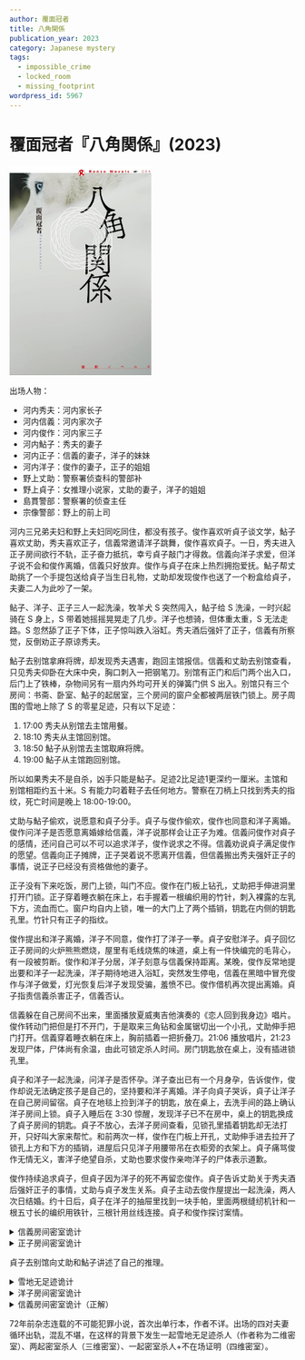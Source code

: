 ```yaml
---
author: 覆面冠者
title: 八角関係
publication_year: 2023
category: Japanese mystery
tags:
  - impossible_crime
  - locked_room
  - missing_footprint
wordpress_id: 5967
---
```


# 覆面冠者『八角関係』(2023)

<img src=images/2023_cover.jpg width=250/>

出场人物：
<ul>
<li>河内秀夫：河内家长子</li>
<li>河内信義：河内家次子</li>
<li>河内俊作：河内家三子</li>
<li>河内鮎子：秀夫的妻子</li>
<li>河内正子：信義的妻子，洋子的妹妹</li>
<li>河内洋子：俊作的妻子，正子的姐姐</li>
<li>野上丈助：警察署侦查科的警部补</li>
<li>野上貞子：女推理小说家，丈助的妻子，洋子的姐姐</li>
<li>島貫警部：警察署的侦查主任</li>
<li>宗像警部：野上的前上司</li>
</ul>

河内三兄弟夫妇和野上夫妇同吃同住，都没有孩子。俊作喜欢听貞子谈文学，鮎子喜欢丈助，秀夫喜欢正子，信義常邀请洋子跳舞，俊作喜欢貞子。一日，秀夫进入正子房间欲行不轨，正子奋力抵抗，幸亏貞子敲门才得救。信義向洋子求爱，但洋子说不会和俊作离婚，信義只好放弃。俊作与貞子在床上热烈拥抱爱抚。鮎子帮丈助挑了一个手提包送给貞子当生日礼物，丈助却发现俊作也送了一个粉盒给貞子，夫妻二人为此吵了一架。

鲇子、洋子、正子三人一起洗澡，牧羊犬 S 突然闯入，鲇子给 S 洗澡，一时兴起骑在 S 身上，S 带着她摇摇晃晃走了几步。洋子也想骑，但体重太重，S 无法走路。S 忽然舔了正子下体，正子惊叫跌入浴缸。秀夫酒后强奸了正子，信義有所察觉，反倒劝正子原谅秀夫。

鮎子去别馆拿麻将牌，却发现秀夫遇害，跑回主馆报信。信義和丈助去别馆查看，只见秀夫仰卧在大床中央，胸口刺入一把钢笔刀。别馆有正门和后门两个出入口，后门上了铁棒，杂物间另有一扇内外均可开关的弹簧门供 S 出入。别馆只有三个房间：书斋、卧室、鮎子的起居室，三个房间的窗户全都被两层铁门锁上。房子周围的雪地上除了 S 的零星足迹，只有以下足迹：
<ol>
<li>17:00 秀夫从别馆去主馆用餐。</li>
<li>18:10 秀夫从主馆回别馆。</li>
<li>18:50 鮎子从别馆去主馆取麻将牌。</li>
<li>19:00 鮎子从主馆跑回别馆。</li>
</ol>
所以如果秀夫不是自杀，凶手只能是鮎子。足迹2比足迹1更深约一厘米。主馆和别馆相距约五十米。S 有能力叼着鞋子去任何地方。警察在刀柄上只找到秀夫的指纹，死亡时间是晚上 18:00-19:00。

丈助与鮎子偷欢，说愿意和貞子分手。貞子与俊作偷欢，俊作也同意和洋子离婚。俊作问洋子是否愿意离婚嫁给信義，洋子说那样会让正子为难。信義问俊作对貞子的感情，还问自己可以不可以追求洋子，俊作说求之不得。信義劝说貞子满足俊作的愿望。信義向正子摊牌，正子哭着说不愿离开信義，但信義搬出秀夫强奸正子的事情，说正子已经没有资格做他的妻子。

正子没有下来吃饭，房门上锁，叫门不应。俊作在门板上钻孔，丈助把手伸进洞里打开门锁。正子穿着睡衣躺在床上，右手握着一根编织用的竹针，刺入裸露的左乳下方，流血而亡。窗户均自内上锁，唯一的大门上了两个插销，钥匙在内侧的钥匙孔里。竹针只有正子的指纹。

俊作提出和洋子离婚，洋子不同意，俊作打了洋子一拳。貞子安慰洋子。貞子回忆正子房间的火炉熊熊燃烧，屋里有毛线烧焦的味道，桌上有一件快编完的毛背心，有一段被剪断。俊作和洋子分居，洋子刻意与信義保持距离。某晚，俊作反常地提出要和洋子一起洗澡，洋子期待地进入浴缸，突然发生停电，信義在黑暗中冒充俊作与洋子做爱，灯光恢复后洋子发现受骗，羞愤不已。俊作借机再次提出离婚。貞子指责信義杀害正子，信義否认。

信義躲在自己房间不出来，里面播放夏威夷吉他演奏的《恋人回到我身边》唱片。俊作转动门把但是打不开门，于是取来三角钻和金属锯切出一个小孔，丈助伸手把门打开。信義穿着睡衣躺在床上，胸前插着一把折叠刀。21:06 播放唱片，21:23 发现尸体，尸体尚有余温，由此可锁定杀人时间。房门钥匙放在桌上，没有插进锁孔里。

貞子和洋子一起洗澡，问洋子是否怀孕。洋子查出已有一个月身孕，告诉俊作，俊作却说无法确定孩子是自己的，坚持要和洋子离婚。洋子向貞子哭诉，貞子让洋子在自己房间留宿。貞子在地毯上捡到洋子的钥匙，放在桌上，去洗手间的路上确认洋子房间上锁。貞子入睡后在 3:30 惊醒，发现洋子已不在房中，桌上的钥匙换成了貞子房间的钥匙。貞子不放心，去洋子房间查看，见锁孔里插着钥匙却无法打开，只好叫大家来帮忙。和前两次一样，俊作在门板上开孔，丈助伸手进去拉开了锁孔上方和下方的插销，进屋后只见洋子用腰带吊在衣柜旁的衣架上。貞子痛骂俊作无情无义，害洋子绝望自杀，丈助也要求俊作亲吻洋子的尸体表示道歉。

俊作持续追求貞子，但貞子因为洋子的死不再留恋俊作。貞子告诉丈助关于秀夫酒后强奸正子的事情，丈助与貞子发生关系。貞子主动去俊作屋提出一起洗澡，两人次日结婚。约十日后，貞子在洋子的抽屉里找到一块手帕，里面两根缝纫机针和一根五寸长的编织用铁针，三根针用丝线连接。貞子和俊作探讨案情。

<details><summary>信義房间密室诡计</summary>
洋子进入信義房间，用折叠刀杀死信義，播放唱片假装信義还活着。洋子用两根缝纫机针分别挡住上下两根插销，把编织铁针从锁孔伸到外面，然后从门外拉编织铁针，扯掉缝纫机针，使插销在弹簧作用下插入孔洞，缝纫机针从锁孔回收。
</details>

<details><summary>正子房间密室诡计</summary>
信義是凶手。他把折断的冰柱放在插销的手柄和支撑架的凹槽之间，冰柱随着炉子的热气融化，插销便被弹簧推入孔内，而融化的水滴在一个小时后蒸发掉。他提前在一根笔轴上绑上毛线，将笔轴插入钥匙孔中的钥匙环，然后将毛线穿过旁边衣柜的门把手，再穿过衣柜底部的抽屉把手，走到阳台上拉毛线，笔轴旋转钥匙，将门锁锁上，笔杆则掉进炉子里烧毁。为了防止毛线被炉火烧断，经过烟囱的时候用了铁丝。
</details>

貞子去别馆向丈助和鮎子讲述了自己的推理。

<details><summary>雪地无足迹诡计</summary>
秀夫抱着（或背着）正子去了别馆，正子杀死秀夫，骑着 S 回到主馆，所以来回都没有留下足迹。
</details>

<details><summary>洋子房间密室诡计</summary>
洋子半夜去洗手间，俊作用腰带从后面勒死洋子，想把尸体搬到洋子房间，但房门锁住，洋子身上的钥匙是貞子房间的钥匙。俊作把尸体藏在自己房间，进入貞子房间，换回桌上的钥匙，打开洋子房门，吊起尸体。俊作用三根针的手法从外面锁上房门，却忘了提前把房间钥匙还回屋内，只好插在外面的锁孔里。
</details>

<details><summary>信義房间密室诡计（正解）</summary>
俊作在 20:30-20:50 杀死信義，用三根针的手法制造密室，21:02 回房故意让隔壁的洋子听见。俊作提前放好唱片，用缝纫线将转盘的轴和切换开关的旋钮绑在一起，防止转盘转动，然后把连着缝纫线的导火线从钥匙孔伸到门外并点燃。21:06 火焰蔓延到缝纫线时，缝纫线松动，转盘转动，唱片自动播放，而缝纫线被卷入转盘底部，从外面看不见。

结尾俊作在密室自杀并留下遗书，忏悔为了复仇杀死洋子。丈助与貞子修成正果。
</details>

72年前杂志连载的不可能犯罪小说，首次出单行本，作者不详。出场的四对夫妻循环出轨，混乱不堪，在这样的背景下发生一起雪地无足迹杀人（作者称为二维密室）、两起密室杀人（三维密室）、一起密室杀人+不在场证明（四维密室）。